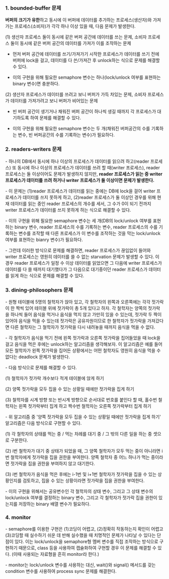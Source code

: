 ### 1. bounded-buffer 문제

**버퍼의 크기가 유한**하고 동시에 이 버퍼에 데이터를 추가하는 프로세스(생산자)와 가져가는 프로세스(소비자)가 각각 하나 이상 있을 때, 다음 문제가 발생한다.

(1) 생산자 프로세스 둘이 동시에 같은 버퍼 공간에 데이터를 쓰는 문제, 소비자 프로세스 둘이 동시에 같은 버퍼 공간의 데이터를 가져가 이를 조작하는 문제

- 먼저 버퍼 공간에 데이터를 쓰기/가져가기 시작한 프로세스가 데이터를 쓰기 전에 버퍼에 lock을 걸고, 데이터를 다 쓴/가져간 후 unlock하는 식으로 문제를 해결할 수 있다.

- 이의 구현을 위해 필요한 semaphore 변수는 하나(lock/unlock 여부를 표현하는 binary 변수)면 충분하다.

(2) 생산자 프로세스가 데이터를 쓰려고 보니 버퍼가 가득 차있는 문제, 소비자 프로세스가 데이터를 가져가려고 보니 버퍼가 비어있는 문제

- 빈 버퍼 공간이 생기거나 채워진 버퍼 공간이 하나씩 생길 때까지 각 프로세스가 대기하도록 하여 문제를 해결할 수 있다.

- 이의 구현을 위해 필요한 semaphore 변수는 두 개(채워진 버퍼공간의 수를 기록하는 변수, 빈 버퍼공간의 수를 기록하는 변수)가 필요하다. 


### 2. readers-writers 문제

\- 하나의 DB에서 동시에 하나 이상의 프로세스가 데이터를 읽으려 하고(reader 프로세스) 또 동시에 하나 이상의 프로세스가 데이터를 쓰려 할 때(writer 프로세스), reader 프로세스는 둘 이상이어도 문제가 발생하지 않지만, **reader 프로세스가 읽는 중 writer 프로세스가 데이터를 쓰려 하거나 writer 프로세스가 둘 이상이면 문제가 발생한다.**

\- 이 문제는 (1)reader 프로세스가 데이터를 읽는 중에는 DB에 lock을 걸어 writer 프로세스가 데이터를 쓰지 못하게 하고, (2)reader 프로세스가 둘 이상인 경우를 위해 현재 데이터를 읽는 중인 reader 프로세스의 개수를 세서, 그 수가 0이 되기 전까지 writer 프로세스가 데이터를 쓰지 못하게 하는 식으로 해결할 수 있다.

\- 이의 구현을 위해 필요한 semaphore 변수는 세 개(DB의 lock/unlock 여부를 표현하는 binary 변수, reader 프로세스의 수를 기록하는 변수, reader 프로세스의 수를 기록하는 변수를 조작할 때 다른 프로세스가 이 변수를 조작하는 것을 막는 lock/unlock 여부를 표현하는 bianry 변수)가 필요하다.

\- 그런데 이러한 방식으로 문제를 해결하면, reader 프로세스가 끊임없이 들어와 writer 프로세스는 영원히 데이터를 쓸 수 없는 starvation 문제가 발생할 수 있다. 이 경우 reader 프로세스가 일정 수 이상 데이터를 읽었으면 그 다음에 writer 프로세스가 데이터를 다 쓸 때까지 대기했다가 그 다음으로 대기중이던 reader 프로세스가 데이터를 읽게 하는 식으로 문제를 해결할 수 있다.

### 3. dining-philosophers 문제

\- 원형 테이블에 5명의 철학자가 앉아 있고, 각 철학자의 왼쪽과 오른쪽에는 각각 젓가락이 한 짝씩 있어 테이블 위에 젓가락이 총 5개 있다고 하자. 각 철학자는 양쪽의 젓가락을 하나씩 들어 음식을 먹거나 음식을 먹지 않고 가만히 있을 수 있는데, 젓가락 두 짝이 있어야 음식을 먹을 수 있는데 젓가락은 공유자원이므로 한 철학자가 젓가락을 가져갔다면 다른 철학자는 그 철학자가 젓가락을 다시 내려놓을 때까지 음식을 먹을 수 없다. 

\- 각 철학자가 음식을 먹기 전에 왼쪽 젓가락과 오른쪽 젓가락을 집어들었을 때 lock을 걸고 음식을 먹은 후에는 unlock하는 알고리즘을 생각해보자. 이 알고리즘은 예를 들어 모든 철학자가 왼쪽 젓가락을 집어든 상황에서는 어떤 철학자도 영원히 음식을 먹을 수 없다는 deadlock 문제가 발생한다.

\- 다음 방식으로 문제를 해결할 수 있다.

(1) 철학자가 젓가락 개수보다 적게 테이블에 앉게 하기

(2) 양쪽 젓가락을 모두 집을 수 있는 상황일 때에만 젓가락을 집게 하기

(3) 철학자를 시계 방향 또는 반시계 방향으로 순서대로 번호를 붙인다 할 때, 홀수번 철학자는 왼쪽 젓가락부터 집게 하고 짝수번 철학자는 오른쪽 젓가락부터 집게 하기

\- 위 알고리즘 중 '양쪽 젓가락을 모두 집을 수 있는 상황일 때에만 젓가락을 집게 하기' 알고리즘은 다음 방식으로 구현할 수 있다.

(1) 각 철학자의 상태를 먹는 중 / 먹는 차례를 대기 중 / 그 밖의 다른 일을 하는 중 셋으로 구분한다.

(2) i번 철학자가 대기 중 상태가 되었을 때, 그 양쪽 철학자가 모두 먹는 중이 아니라면 i번 철학자에게 젓가락을 집을 권한을 부여한다. 양쪽 철학자 중 어느 하나가 먹는 중이라면 젓가락을 집을 권한을 부여하지 않고 대기한다.

(3) i번 철학자가 음식을 먹은 후에는 i-1번 및 i+1번 철학자가 젓가락을 집을 수 있는 상황인지를 검토하고, 집을 수 있는 상황이라면 젓가락을 집을 권한을 부여한다.

\- 이의 구현을 위해서는 공유변수인 각 철학자의 상태 변수, 그리고 그 상태 변수의 lock/unlock 여부를 결정하는 binary 변수, 그리고 각 철학자가 젓가락 집을 권한이 있는지를 저장하는 binary 배열 변수가 필요하다. 



### 4. monitor

\- semaphore를 이용한 구현은 (1)코딩이 어렵고, (2)정확히 작동하는지 확인이 어렵고 (3)코딩할 때 실수하기 쉬운 데 반해 실수했을 때 치명적인 문제가 나타날 수 있다는 단점이 있다. 이는 lock/unlock을 semaphore형 멤버 변수를 직접 조작하는 방식으로 구현하기 때문으로, class 등을 사용하여 캡슐화하여 구현할 경우 이 문제를 해결할 수 있다. (이때 사용되는 자료형을 흔히 monitor라 한다.)

\- monitor는 lock/unlock 변수를 사용하는 대신, wait()와 signal() 메서드를 갖는 condition 변수를 사용하여 process sync 문제를 해결한다. 